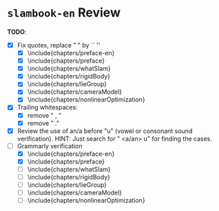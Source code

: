 # `slambook-en` Review

**TODO**:


- [x] Fix quotes, replace " " by `` ''
  - [x] \include{chapters/preface-en}
  - [x] \include{chapters/preface}
  - [x] \include{chapters/whatSlam}
  - [x] \include{chapters/rigidBody}
  - [x] \include{chapters/lieGroup}
  - [x] \include{chapters/cameraModel}
  - [x] \include{chapters/nonlinearOptimization}
- [x] Trailing whitespaces:
  - [x] remove " , "
  - [x] remove " ."
- [x] Review the use of an/a before "u" (vowel or consonant sound verification). HINT: Just search for " <a/an> u" for finding the cases.
- [ ] Grammarly verification
  - [x] \include{chapters/preface-en}
  - [x] \include{chapters/preface}
  - [ ] \include{chapters/whatSlam}
  - [ ] \include{chapters/rigidBody}
  - [ ] \include{chapters/lieGroup}
  - [ ] \include{chapters/cameraModel}
  - [ ] \include{chapters/nonlinearOptimization}